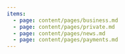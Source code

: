 ```yaml
---
items:
  - page: content/pages/business.md
  - page: content/pages/private.md
  - page: content/pages/news.md
  - page: content/pages/payments.md
---
```

